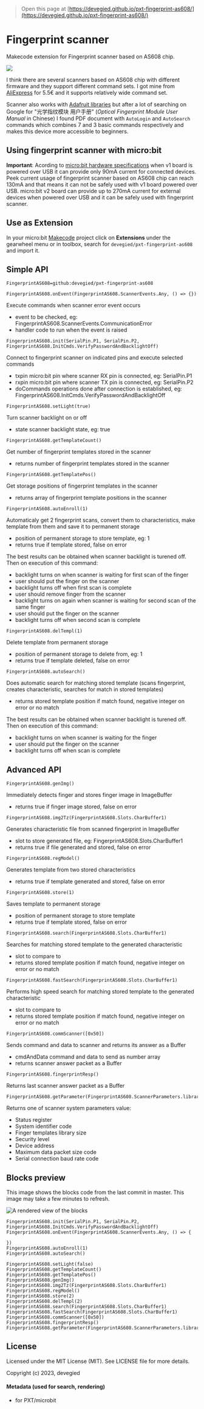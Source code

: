 
> Open this page at [https://devegied.github.io/pxt-fingerprint-as608/](https://devegied.github.io/pxt-fingerprint-as608/)

# Fingerprint scanner
Makecode extension for Fingerprint scanner based on AS608 chip.

![](icon.png)

I think there are several scanners based on AS608 chip with different firmware and they support different command sets. I got mine from [AliExpress](https://www.aliexpress.com/wholesale?catId=0&SearchText=FPM10A) for 5.5€ and it supports relatively wide command set.

Scanner also works with [Adafruit libraries](https://learn.adafruit.com/adafruit-optical-fingerprint-sensor/) but after a lot of searching on Google for "光学指纹模块 用户手册" (*Optical Fingerprint Module User Manual* in Chinese) I found PDF document with `AutoLogin` and `AutoSearch` commands which combines 7 and 3 basic commands respectively and makes this device more accessible to beginners.

## Using fingerprint scanner with micro:bit
**Important**: Acording to [micro:bit hardware specifications](https://tech.microbit.org/hardware/powersupply/) when v1 board is powered over USB it can provide only 90mA current for connected devices.
Peek current usage of fingerprint scanner based on AS608 chip can reach 130mA and that means it can not be safely used with v1 board powered over USB.
micro:bit v2 board can provide up to 270mA current for external devices when powered over USB and it can be safely used with fingerprint scanner.

## Use as Extension
In your micro:bit [Makecode](https://makecode.microbit.org/) project click on **Extensions** under the gearwheel menu or in toolbox,
search for `devegied/pxt-fingerprint-as608` and import it.

## Simple API
```package
FingerprintAS608=github:devegied/pxt-fingerprint-as608
```
```sig
FingerprintAS608.onEvent(FingerprintAS608.ScannerEvents.Any, () => {})
```
Execute commands when scanner error event occurs
  - event to be checked, eg: FingerprintAS608.ScannerEvents.CommunicationError
  - handler code to run when the event is raised

```sig
FingerprintAS608.init(SerialPin.P1, SerialPin.P2, FingerprintAS608.InitCmds.VerifyPasswordAndBacklightOff)
```
Connect to fingerprint scanner on indicated pins and execute selected commands
  - txpin micro:bit pin where scanner RX pin is connected, eg: SerialPin.P1
  - rxpin micro:bit pin where scanner TX pin is connected, eg: SerialPin.P2
  - doCommands operations done after connection is established, eg: FingerprintAS608.InitCmds.VerifyPasswordAndBacklightOff

```sig
FingerprintAS608.setLight(true)
```
Turn scanner backlight on or off
  - state scanner backlight state, eg: true

```sig
FingerprintAS608.getTemplateCount()
```
Get number of fingerprint templates stored in the scanner
  - returns number of fingerprint templates stored in the scanner

```sig
FingerprintAS608.getTemplatePos()
```
Get storage positions of fingerprint templates in the scanner
  - returns array of fingerprint template positions in the scanner

```sig
FingerprintAS608.autoEnroll(1)
```
Automaticaly get 2 fingerprint scans, convert them to characteristics, make template from them and save it to permanent storage
  - position of permanent storage to store template, eg: 1
  - returns true if template stored, false on error

The best results can be obtained when scanner backlight is turened off. Then on execution of this command:
  - backlight turns on when scanner is waiting for first scan of the finger
  - user should put the finger on the scanner
  - backlight turns off when first scan is complete
  - user should remove finger from the scanner
  - backlight turns on again when scanner is waiting for second scan of the same finger
  - user should put the finger on the scanner
  - backlight turns off when second scan is complete

```sig
FingerprintAS608.delTempl(1)
```
Delete template from permanent storage
  - position of permanent storage to delete from, eg: 1
  - returns true if template deleted, false on error

```sig
FingerprintAS608.autoSearch()
```
Does automatic search for matching stored template (scans fingerprint, creates characteristic, searches for match in stored templates)
  - returns stored template position if match found, negative integer on error or no match

The best results can be obtained when scanner backlight is turened off. Then on execution of this command:
  - backlight turns on when scanner is waiting for the finger
  - user should put the finger on the scanner
  - backlight turns off when scan is complete

## Advanced API
```sig
FingerprintAS608.genImg()
```
Immediately detects finger and stores finger image in ImageBuffer
  - returns true if finger image stored, false on error

```sig
FingerprintAS608.img2Tz(FingerprintAS608.Slots.CharBuffer1)
```
Generates characteristic file from scanned fingerprint in ImageBuffer
  - slot to store generated file, eg: FingerprintAS608.Slots.CharBuffer1
  - returns true if file generated and stored, false on error

```sig
FingerprintAS608.regModel()
```
Generates template from two stored characteristics
  - returns true if template generated and stored, false on error

```sig
FingerprintAS608.store(1)
```
Saves template to permanent storage
  - position of permanent storage to store template
  - returns true if template stored, false on error

```sig
FingerprintAS608.search(FingerprintAS608.Slots.CharBuffer1)
```
Searches for matching stored template to the generated characteristic
  - slot to compare to
  - returns stored template position if match found, negative integer on error or no match

```sig
FingerprintAS608.fastSearch(FingerprintAS608.Slots.CharBuffer1)
```
Performs high speed search for matching stored template to the generated characteristic
  - slot to compare to
  - returns stored template position if match found, negative integer on error or no match

```sig
FingerprintAS608.commScanner([0x50])
```
Sends command and data to scanner and returns its answer as a Buffer
  - cmdAndData command and data to send as number array
  - returns scanner answer packet as a Buffer

```sig
FingerprintAS608.fingerprintResp()
```
Returns last scanner answer packet as a Buffer

```sig
FingerprintAS608.getParameter(FingerprintAS608.ScannerParameters.librarySize)
```
Returns one of scanner system parameters value:
  - Status register
  - System identifier code
  - Finger templates library size
  - Security level
  - Device address
  - Maximum data packet size code
  - Serial connection baud rate code


## Blocks preview
This image shows the blocks code from the last commit in master.
This image may take a few minutes to refresh.

![A rendered view of the blocks](https://github.com/devegied/pxt-fingerprint-as608/raw/master/.github/makecode/blocks.png)

```cards
FingerprintAS608.init(SerialPin.P1, SerialPin.P2, FingerprintAS608.InitCmds.VerifyPasswordAndBacklightOff)
FingerprintAS608.onEvent(FingerprintAS608.ScannerEvents.Any, () => {

})
FingerprintAS608.autoEnroll(1)
FingerprintAS608.autoSearch()

FingerprintAS608.setLight(false)
FingerprintAS608.getTemplateCount()
FingerprintAS608.getTemplatePos()
FingerprintAS608.genImg()
FingerprintAS608.img2Tz(FingerprintAS608.Slots.CharBuffer1)
FingerprintAS608.regModel()
FingerprintAS608.store(2)
FingerprintAS608.delTempl(2)
FingerprintAS608.search(FingerprintAS608.Slots.CharBuffer1)
FingerprintAS608.fastSearch(FingerprintAS608.Slots.CharBuffer1)
FingerprintAS608.commScanner([0x50])
FingerprintAS608.fingerprintResp()
FingerprintAS608.getParameter(FingerprintAS608.ScannerParameters.librarySize)
```

## License  

Licensed under the MIT License (MIT). See LICENSE file for more details.

Copyright (c) 2023, devegied

#### Metadata (used for search, rendering)

* for PXT/microbit

<script src="https://devegied.github.io/makecode-devegied-gh-pages-embed.js"></script><script>makeCodeRender("{{ site.makecode.home_url }}", "{{ site.github.owner_name }}/{{ site.github.repository_name }}");</script>